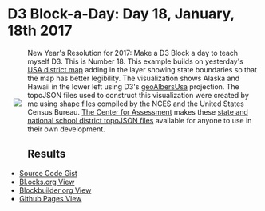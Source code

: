 # D3 Block-a-Day: Day 18, January, 18th 2017

<a href="https://dbetebenner.github.io/D3_01182017/"><img src="https://gist.githubusercontent.com/dbetebenner/fdec153106e964f9f71e69f2912454da/raw/313bdf98a475bfc1337a99d16477d0cff16d2919/thumbnail.png" align="left" hspace="12" vspace="100"></a>

New Year's Resolution for 2017: Make a D3 Block a day to teach myself D3. This is Number 18. This example
builds on yesterday's [USA district map](https://github.com/dbetebenner/D3_01172017) adding in the layer showing
state boundaries so that the map has better legibility. The visualization shows Alaska and Hawaii in the lower left
using D3's [geoAlbersUsa](https://github.com/d3/d3-geo/blob/master/README.md#geoAlbersUsa) projection.
The topoJSON files used to construct this visualization were created by me using
[shape files](https://nces.ed.gov/programs/edge/geographicDistrictBoundary.aspx) compiled by the NCES and the United States Census Bureau.
[The Center for Assessment](https://github.com/CenterForAssessment) makes these
[state and national school district topoJSON files](https://github.com/CenterForAssessment/SGPspatialData) available
for anyone to use in their own development.

## Results

* [Source Code Gist](https://gist.github.com/dbetebenner/fdec153106e964f9f71e69f2912454da)
* [Bl.ocks.org View](http://bl.ocks.org/dbetebenner/fdec153106e964f9f71e69f2912454da)
* [Blockbuilder.org View](http://blockbuilder.org/dbetebenner/fdec153106e964f9f71e69f2912454da)
* [Github Pages View](https://dbetebenner.github.io/D3_01182017/)
